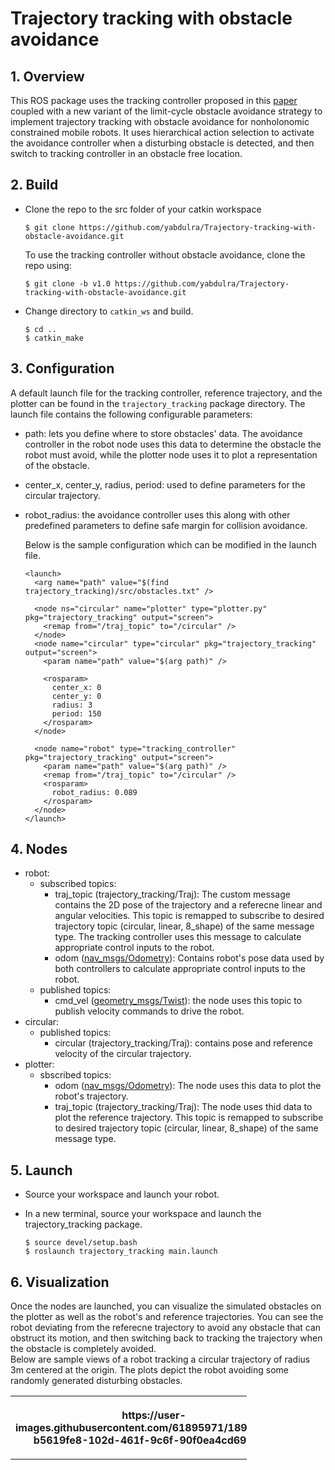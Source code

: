 # Trajectory tracking with obstacle avoidance

## 1. Overview
This ROS package uses the tracking controller proposed in this [paper](https://www.sciencedirect.com/science/article/abs/pii/S0005109897000551) coupled with a new variant of the limit-cycle obstacle avoidance strategy to implement trajectory tracking with obstacle avoidance for nonholonomic constrained mobile robots. It uses hierarchical action selection to activate the avoidance controller when a disturbing obstacle is detected, and then switch to tracking controller in an obstacle free location.

## 2. Build
* Clone the repo to the src folder of your catkin workspace
    ```
    $ git clone https://github.com/yabdulra/Trajectory-tracking-with-obstacle-avoidance.git
    ```
    To use the tracking controller without obstacle avoidance, clone the repo using:
    ```
    $ git clone -b v1.0 https://github.com/yabdulra/Trajectory-tracking-with-obstacle-avoidance.git
    ```

* Change directory to `catkin_ws` and build.
    ```
    $ cd ..
    $ catkin_make
    ```

## 3. Configuration
A default launch file for the tracking controller, reference trajectory, and the plotter can be found in the `trajectory_tracking` package directory. The launch file contains the following configurable parameters:  
* path: lets you define where to store obstacles' data. The avoidance controller in the robot node uses this data to determine the obstacle the robot must avoid, while the plotter node uses it to plot a representation of the obstacle.
* center_x, center_y, radius, period: used to define parameters for the circular trajectory.
* robot_radius: the avoidance controller uses this along with other predefined parameters to define safe margin for collision avoidance.

  Below is the sample configuration which can be modified in the launch file.
  ```
  <launch>
    <arg name="path" value="$(find trajectory_tracking)/src/obstacles.txt" />

    <node ns="circular" name="plotter" type="plotter.py" pkg="trajectory_tracking" output="screen">
      <remap from="/traj_topic" to="/circular" />
    </node>
    <node name="circular" type="circular" pkg="trajectory_tracking" output="screen">
      <param name="path" value="$(arg path)" />

      <rosparam>
        center_x: 0
        center_y: 0
        radius: 3
        period: 150
      </rosparam>
    </node>

    <node name="robot" type="tracking_controller" pkg="trajectory_tracking" output="screen">
      <param name="path" value="$(arg path)" />
      <remap from="/traj_topic" to="/circular" />
      <rosparam>
        robot_radius: 0.089
      </rosparam>
    </node>
  </launch>
  ```

## 4. Nodes
* robot:
  - subscribed topics:
    * traj_topic (trajectory_tracking/Traj): The custom message contains the 2D pose of the trajectory and a referecne linear and angular velocities. This topic is remapped to subscribe to desired trajectory topic (circular, linear, 8_shape) of the same message type. The tracking controller uses this message to calculate appropriate control inputs to the robot.
    * odom ([nav_msgs/Odometry](http://docs.ros.org/en/noetic/api/nav_msgs/html/msg/Odometry.html)): Contains robot's pose data used by both controllers to calculate appropriate control inputs to the robot.
  - published topics:
    * cmd_vel ([geometry_msgs/Twist](http://docs.ros.org/en/noetic/api/geometry_msgs/html/msg/Twist.html)): the node uses this topic to publish velocity commands to drive the robot.
* circular:
  - published topics:
    * circular (trajectory_tracking/Traj): contains pose and reference velocity of the circular trajectory.
* plotter:
  - sbscribed topics:
    * odom ([nav_msgs/Odometry](http://docs.ros.org/en/noetic/api/nav_msgs/html/msg/Odometry.html)): The node uses this data to plot the robot's trajectory.
    * traj_topic (trajectory_tracking/Traj): The node uses thid data to plot the reference trajectory. This topic is remapped to subscribe to desired trajectory topic (circular, linear, 8_shape) of the same message type.
## 5. Launch
* Source your workspace and launch your robot.

* In a new terminal, source your workspace and launch the trajectory_tracking package.
    ```
    $ source devel/setup.bash
    $ roslaunch trajectory_tracking main.launch
    ```

## 6. Visualization
Once the nodes are launched, you can visualize the simulated obstacles on the plotter as well as the robot's and reference trajectories. You can see the robot deviating from the referecne trajectory to avoid any obstacle that can obstruct its motion, and then switching back to tracking the trajectory when the obstacle is completely avoided.  
Below are sample views of a robot tracking a circular trajectory of radius 3m centered at the origin. The plots depict the robot avoiding some randomly generated disturbing obstacles.
<table style="width:75%">
  <tr> 
    <th><p>
           https://user-images.githubusercontent.com/61895971/189815304-b5619fe8-102d-461f-9c6f-90f0ea4cd694.png
      </p>
    </th>
    <th><p>
           https://user-images.githubusercontent.com/61895971/189815269-f34dffce-b651-4786-b64f-1c5d022ba8d1.png
        </p>
    </th>
  </tr>
</table>

